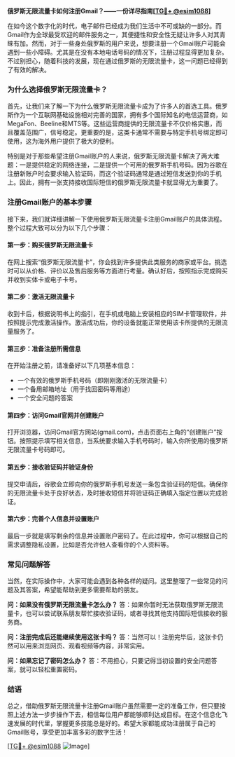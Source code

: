 **俄罗斯无限流量卡如何注册Gmail？——一份详尽指南[[TG💪+ @esim1088](https://t.me/s/esim1088)]**

在如今这个数字化的时代，电子邮件已经成为我们生活中不可或缺的一部分。而Gmail作为全球最受欢迎的邮件服务之一，其便捷性和安全性无疑让许多人对其青睐有加。然而，对于一些身处俄罗斯的用户来说，想要注册一个Gmail账户可能会遇到一些小障碍。尤其是在没有本地电话号码的情况下，注册过程显得更加复杂。不过别担心，随着科技的发展，现在通过俄罗斯的无限流量卡，这一问题已经得到了有效的解决。

### **为什么选择俄罗斯无限流量卡？**

首先，让我们来了解一下为什么俄罗斯无限流量卡成为了许多人的首选工具。俄罗斯作为一个互联网基础设施相对完善的国家，拥有多个国际知名的电信运营商，如MegaFon、Beeline和MTS等。这些运营商提供的无限流量卡不仅价格实惠，而且覆盖范围广，信号稳定。更重要的是，这类卡通常不需要与特定手机号绑定即可使用，这为海外用户提供了极大的便利。

特别是对于那些希望注册Gmail账户的人来说，俄罗斯无限流量卡解决了两大难题：一是提供稳定的网络连接，二是提供一个可用的俄罗斯手机号码。因为谷歌在注册新账户时会要求输入验证码，而这个验证码通常是通过短信发送到你的手机上。因此，拥有一张支持接收国际短信的俄罗斯无限流量卡就显得尤为重要了。

### **注册Gmail账户的基本步骤**

接下来，我们就详细讲解一下使用俄罗斯无限流量卡注册Gmail账户的具体流程。整个过程大致可以分为以下几个步骤：

#### **第一步：购买俄罗斯无限流量卡**
在网上搜索“俄罗斯无限流量卡”，你会找到许多提供此类服务的商家或平台。挑选时可以从价格、评价以及售后服务等方面进行考量。确认好后，按照指示完成购买并收到实体卡或电子卡号。

#### **第二步：激活无限流量卡**
收到卡后，根据说明书上的指引，在手机或电脑上安装相应的SIM卡管理软件，并按照提示完成激活操作。激活成功后，你的设备就能正常使用该卡所提供的无限流量服务了。

#### **第三步：准备注册所需信息**
在开始注册之前，请准备好以下几项基本信息：
- 一个有效的俄罗斯手机号码（即刚刚激活的无限流量卡）
- 一个备用邮箱地址（用于找回密码等用途）
- 一个安全问题的答案

#### **第四步：访问Gmail官网并创建账户**
打开浏览器，访问Gmail官方网站(gmail.com)，点击页面右上角的“创建账户”按钮。按照提示填写相关信息，当系统要求输入手机号码时，输入你所使用的俄罗斯无限流量卡号码即可。

#### **第五步：接收验证码并验证身份**
提交申请后，谷歌会立即向你的俄罗斯手机号发送一条包含验证码的短信。确保你的无限流量卡处于良好状态，及时接收短信并将验证码正确填入指定位置以完成验证。

#### **第六步：完善个人信息并设置账户**
最后一步就是填写剩余的信息并设置账户密码了。在此过程中，你可以根据自己的需求调整隐私设置，比如是否允许他人查看你的个人资料等。

### **常见问题解答**

当然，在实际操作中，大家可能会遇到各种各样的疑问。这里整理了一些常见的问题及其答案，希望能帮助到更多需要帮助的朋友。

**问：如果没有俄罗斯无限流量卡怎么办？**
答：如果你暂时无法获取俄罗斯无限流量卡，也可以尝试联系朋友帮忙接收验证码，或者寻找其他支持国际短信接收的服务商。

**问：注册完成后还能继续使用这张卡吗？**
答：当然可以！注册完毕后，这张卡仍然可以用来浏览网页、观看视频等内容，非常实用。

**问：如果忘记了密码怎么办？**
答：不用担心，只要记得当初设置的安全问题答案，就可以轻松重置密码。

### **结语**

总之，借助俄罗斯无限流量卡注册Gmail账户虽然需要一定的准备工作，但只要按照上述方法一步步操作下去，相信每位用户都能够顺利达成目标。在这个信息化飞速发展的时代里，掌握更多技能总是好的。希望大家都能成功注册属于自己的Gmail账号，享受更加丰富多彩的数字生活！

[[TG💪+ @esim1088](https://t.me/s/esim1088) ![Image](https://i.postimg.cc/4NQfJmqS/Snipaste-2025-05-13-00-14-12.png)]